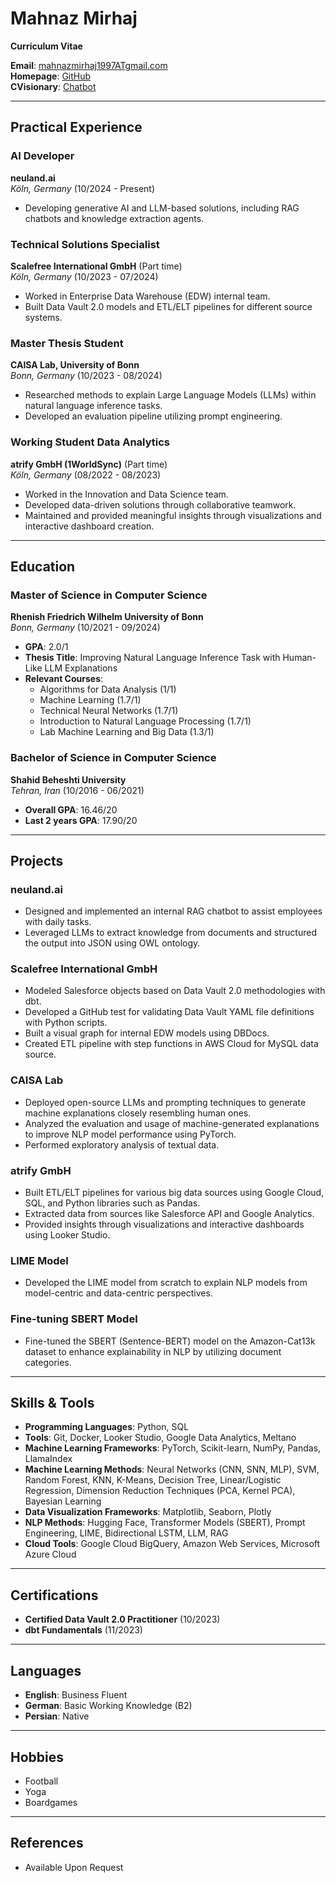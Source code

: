 # Mahnaz Mirhaj  
**Curriculum Vitae**  


**Email**: [mahnazmirhaj1997ATgmail.com](mailto:mahnazmirhaj1997@gmail.com)  
**Homepage**: [GitHub](https://github.com/Mahnaz-Mirhaj)                                                   
**CVisionary**: [Chatbot](https://github.com/Mahnaz-Mirhaj/CVisionary-chatbot)  

---

## Practical Experience  

### AI Developer  
**neuland.ai**   
*Köln, Germany* (10/2024 - Present)  
- Developing generative AI and LLM-based solutions, including RAG chatbots and knowledge extraction agents.  

### Technical Solutions Specialist  
**Scalefree International GmbH** (Part time)  
*Köln, Germany* (10/2023 - 07/2024)  
- Worked in Enterprise Data Warehouse (EDW) internal team.  
- Built Data Vault 2.0 models and ETL/ELT pipelines for different source systems.  

### Master Thesis Student  
**CAISA Lab, University of Bonn**  
*Bonn, Germany* (10/2023 - 08/2024)  
- Researched methods to explain Large Language Models (LLMs) within natural language inference tasks.  
- Developed an evaluation pipeline utilizing prompt engineering.  

### Working Student Data Analytics  
**atrify GmbH (1WorldSync)** (Part time)  
*Köln, Germany* (08/2022 - 08/2023)  
- Worked in the Innovation and Data Science team.  
- Developed data-driven solutions through collaborative teamwork.  
- Maintained and provided meaningful insights through visualizations and interactive dashboard creation.  

---

## Education  

### Master of Science in Computer Science  
**Rhenish Friedrich Wilhelm University of Bonn**  
*Bonn, Germany* (10/2021 - 09/2024)  
- **GPA**: 2.0/1  
- **Thesis Title**: Improving Natural Language Inference Task with Human-Like LLM Explanations  
- **Relevant Courses**:  
  - Algorithms for Data Analysis (1/1)  
  - Machine Learning (1.7/1)  
  - Technical Neural Networks (1.7/1)  
  - Introduction to Natural Language Processing (1.7/1)  
  - Lab Machine Learning and Big Data (1.3/1)  

### Bachelor of Science in Computer Science  
**Shahid Beheshti University**  
*Tehran, Iran* (10/2016 - 06/2021)  
- **Overall GPA**: 16.46/20  
- **Last 2 years GPA**: 17.90/20  

---

## Projects  

### neuland.ai  
- Designed and implemented an internal RAG chatbot to assist employees with daily tasks.  
- Leveraged LLMs to extract knowledge from documents and structured the output into JSON using OWL ontology.  

### Scalefree International GmbH  
- Modeled Salesforce objects based on Data Vault 2.0 methodologies with dbt.  
- Developed a GitHub test for validating Data Vault YAML file definitions with Python scripts.  
- Built a visual graph for internal EDW models using DBDocs.  
- Created ETL pipeline with step functions in AWS Cloud for MySQL data source.  

### CAISA Lab  
- Deployed open-source LLMs and prompting techniques to generate machine explanations closely resembling human ones.  
- Analyzed the evaluation and usage of machine-generated explanations to improve NLP model performance using PyTorch.  
- Performed exploratory analysis of textual data.  

### atrify GmbH  
- Built ETL/ELT pipelines for various big data sources using Google Cloud, SQL, and Python libraries such as Pandas.  
- Extracted data from sources like Salesforce API and Google Analytics.  
- Provided insights through visualizations and interactive dashboards using Looker Studio.  

### LIME Model  
- Developed the LIME model from scratch to explain NLP models from model-centric and data-centric perspectives.  

### Fine-tuning SBERT Model  
- Fine-tuned the SBERT (Sentence-BERT) model on the Amazon-Cat13k dataset to enhance explainability in NLP by utilizing document categories.  

---

## Skills & Tools  

- **Programming Languages**: Python, SQL  
- **Tools**: Git, Docker, Looker Studio, Google Data Analytics, Meltano  
- **Machine Learning Frameworks**: PyTorch, Scikit-learn, NumPy, Pandas, LlamaIndex  
- **Machine Learning Methods**: Neural Networks (CNN, SNN, MLP), SVM, Random Forest, KNN, K-Means, Decision Tree, Linear/Logistic Regression, Dimension Reduction Techniques (PCA, Kernel PCA), Bayesian Learning  
- **Data Visualization Frameworks**: Matplotlib, Seaborn, Plotly  
- **NLP Methods**: Hugging Face, Transformer Models (SBERT), Prompt Engineering, LIME, Bidirectional LSTM, LLM, RAG  
- **Cloud Tools**: Google Cloud BigQuery, Amazon Web Services, Microsoft Azure Cloud  

---

## Certifications  

- **Certified Data Vault 2.0 Practitioner** (10/2023)  
- **dbt Fundamentals** (11/2023)  

---

## Languages  

- **English**: Business Fluent  
- **German**: Basic Working Knowledge (B2)  
- **Persian**: Native  

---

## Hobbies  

- Football  
- Yoga  
- Boardgames  

---

## References  

- Available Upon Request
